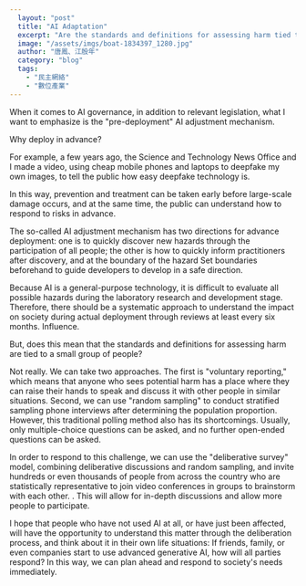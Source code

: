 ```yaml
---
  layout: "post"
  title: "AI Adaptation"
  excerpt: "Are the standards and definitions for assessing harm tied to a small group of people?"
  image: "/assets/imgs/boat-1834397_1280.jpg"
  author: "唐鳳、江殷年"
  category: "blog"
  tags: 
    - "民主網絡"
    - "數位產業"
---
```



When it comes to AI governance, in addition to relevant legislation, what I want to emphasize is the "pre-deployment" AI adjustment mechanism. 

Why deploy in advance? 

For example, a few years ago, the Science and Technology News Office and I made a video, using cheap mobile phones and laptops to deepfake my own images, to tell the public how easy deepfake technology is. 

In this way, prevention and treatment can be taken early before large-scale damage occurs, and at the same time, the public can understand how to respond to risks in advance. 

The so-called AI adjustment mechanism has two directions for advance deployment: one is to quickly discover new hazards through the participation of all people; the other is how to quickly inform practitioners after discovery, and at the boundary of the hazard Set boundaries beforehand to guide developers to develop in a safe direction. 

Because AI is a general-purpose technology, it is difficult to evaluate all possible hazards during the laboratory research and development stage. Therefore, there should be a systematic approach to understand the impact on society during actual deployment through reviews at least every six months. Influence. 

But, does this mean that the standards and definitions for assessing harm are tied to a small group of people? 

Not really. We can take two approaches. The first is "voluntary reporting," which means that anyone who sees potential harm has a place where they can raise their hands to speak and discuss it with other people in similar situations. Second, we can use "random sampling" to conduct stratified sampling phone interviews after determining the population proportion. However, this traditional polling method also has its shortcomings. Usually, only multiple-choice questions can be asked, and no further open-ended questions can be asked. 

In order to respond to this challenge, we can use the "deliberative survey" model, combining deliberative discussions and random sampling, and invite hundreds or even thousands of people from across the country who are statistically representative to join video conferences in groups to brainstorm with each other. . This will allow for in-depth discussions and allow more people to participate. 

I hope that people who have not used AI at all, or have just been affected, will have the opportunity to understand this matter through the deliberation process, and think about it in their own life situations: If friends, family, or even companies start to use advanced generative AI, how will all parties respond? In this way, we can plan ahead and respond to society's needs immediately. 

